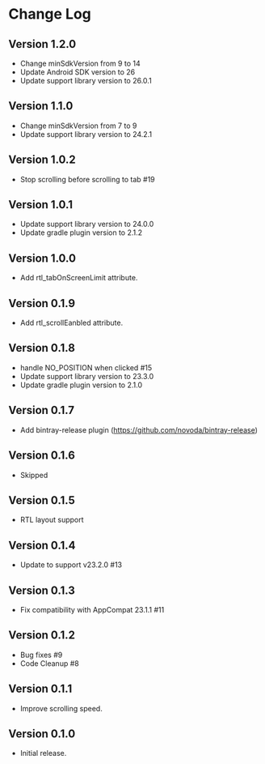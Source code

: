 Change Log
==========

## Version 1.2.0
* Change minSdkVersion from 9 to 14
* Update Android SDK version to 26
* Update support library version to 26.0.1

## Version 1.1.0
* Change minSdkVersion from 7 to 9
* Update support library version to 24.2.1

## Version 1.0.2
* Stop scrolling before scrolling to tab #19

## Version 1.0.1
* Update support library version to 24.0.0
* Update gradle plugin version to 2.1.2

## Version 1.0.0
* Add rtl_tabOnScreenLimit attribute.

## Version 0.1.9
* Add rtl_scrollEanbled attribute.

## Version 0.1.8
* handle NO_POSITION when clicked #15
* Update support library version to 23.3.0
* Update gradle plugin version to 2.1.0

## Version 0.1.7
* Add bintray-release plugin (https://github.com/novoda/bintray-release)

## Version 0.1.6
* Skipped

## Version 0.1.5
* RTL layout support

## Version 0.1.4
* Update to support v23.2.0 #13

## Version 0.1.3
* Fix compatibility with AppCompat 23.1.1 #11

## Version 0.1.2
* Bug fixes #9
* Code Cleanup #8

## Version 0.1.1
* Improve scrolling speed.

## Version 0.1.0
* Initial release.
